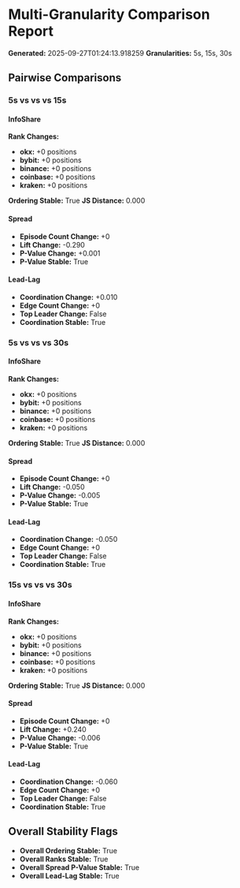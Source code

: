 # Multi-Granularity Comparison Report

**Generated:** 2025-09-27T01:24:13.918259
**Granularities:** 5s, 15s, 30s

## Pairwise Comparisons

### 5s vs vs vs 15s

#### InfoShare
**Rank Changes:**
- **okx:** +0 positions
- **bybit:** +0 positions
- **binance:** +0 positions
- **coinbase:** +0 positions
- **kraken:** +0 positions

**Ordering Stable:** True
**JS Distance:** 0.000

#### Spread
- **Episode Count Change:** +0
- **Lift Change:** -0.290
- **P-Value Change:** +0.001
- **P-Value Stable:** True

#### Lead-Lag
- **Coordination Change:** +0.010
- **Edge Count Change:** +0
- **Top Leader Change:** False
- **Coordination Stable:** True

### 5s vs vs vs 30s

#### InfoShare
**Rank Changes:**
- **okx:** +0 positions
- **bybit:** +0 positions
- **binance:** +0 positions
- **coinbase:** +0 positions
- **kraken:** +0 positions

**Ordering Stable:** True
**JS Distance:** 0.000

#### Spread
- **Episode Count Change:** +0
- **Lift Change:** -0.050
- **P-Value Change:** -0.005
- **P-Value Stable:** True

#### Lead-Lag
- **Coordination Change:** -0.050
- **Edge Count Change:** +0
- **Top Leader Change:** False
- **Coordination Stable:** True

### 15s vs vs vs 30s

#### InfoShare
**Rank Changes:**
- **okx:** +0 positions
- **bybit:** +0 positions
- **binance:** +0 positions
- **coinbase:** +0 positions
- **kraken:** +0 positions

**Ordering Stable:** True
**JS Distance:** 0.000

#### Spread
- **Episode Count Change:** +0
- **Lift Change:** +0.240
- **P-Value Change:** -0.006
- **P-Value Stable:** True

#### Lead-Lag
- **Coordination Change:** -0.060
- **Edge Count Change:** +0
- **Top Leader Change:** False
- **Coordination Stable:** True

## Overall Stability Flags

- **Overall Ordering Stable:** True
- **Overall Ranks Stable:** True
- **Overall Spread P-Value Stable:** True
- **Overall Lead-Lag Stable:** True

